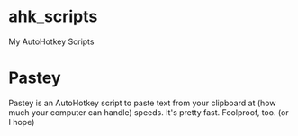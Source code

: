# ahk_scripts
My AutoHotkey Scripts
# Pastey
Pastey is an AutoHotkey script to paste text from your clipboard at (how much your computer can handle) speeds. It's pretty fast. Foolproof, too. (or I hope)
